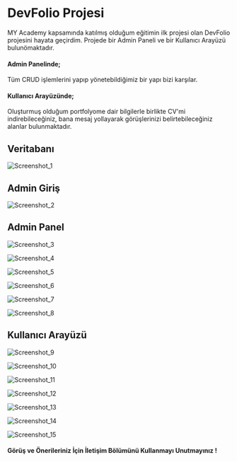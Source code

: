 # DevFolio Projesi
MY Academy kapsamında katılmış olduğum eğitimin ilk projesi olan DevFolio projesini hayata geçirdim.
Projede bir Admin Paneli ve bir Kullanıcı Arayüzü bulunömaktadır.

#### Admin Panelinde;
Tüm CRUD işlemlerini yapıp yönetebildiğimiz bir yapı bizi karşılar.

#### Kullanıcı Arayüzünde;
Oluşturmuş olduğum portfolyome dair bilgilerle birlikte CV'mi indirebileceğiniz, bana mesaj yollayarak görüşlerinizi belirtebileceğiniz alanlar bulunmaktadır.


## Veritabanı
![Screenshot_1](https://github.com/talhayildiz99/DevFolio/assets/84921617/43453152-6a6d-4272-bc1f-b8639d53a6a0)

## Admin Giriş 
![Screenshot_2](https://github.com/talhayildiz99/DevFolio/assets/84921617/dc7dfd63-d97c-44b9-8ce7-fe6ed8e5781d)

## Admin Panel
![Screenshot_3](https://github.com/talhayildiz99/DevFolio/assets/84921617/6cd07110-ce06-4c72-8f4f-554e58e95aec)

![Screenshot_4](https://github.com/talhayildiz99/DevFolio/assets/84921617/418066f9-745a-4718-bc88-444e90da4d9c)

![Screenshot_5](https://github.com/talhayildiz99/DevFolio/assets/84921617/3051ef31-97b2-4792-84e0-44b0bd2e99ed)

![Screenshot_6](https://github.com/talhayildiz99/DevFolio/assets/84921617/3db39745-10da-49c7-970d-06240a3e3dcd)

![Screenshot_7](https://github.com/talhayildiz99/DevFolio/assets/84921617/5474c500-9293-4c8b-903a-3c561be04ee5)

![Screenshot_8](https://github.com/talhayildiz99/DevFolio/assets/84921617/c035bd71-862d-4840-8352-e9711da01f69)

## Kullanıcı Arayüzü
![Screenshot_9](https://github.com/talhayildiz99/DevFolio/assets/84921617/e4ff207a-e9f3-4097-9a75-852542102d06)

![Screenshot_10](https://github.com/talhayildiz99/DevFolio/assets/84921617/a832938c-3c0f-44c2-8c5b-4e24b442c38e)

![Screenshot_11](https://github.com/talhayildiz99/DevFolio/assets/84921617/502ccc16-650e-4042-b10e-5db4f54567cb)

![Screenshot_12](https://github.com/talhayildiz99/DevFolio/assets/84921617/5f3acbf3-5461-4a36-8fd5-43c7eafdbab8)

![Screenshot_13](https://github.com/talhayildiz99/DevFolio/assets/84921617/aa1a5495-792f-4584-823d-a198d251ae23)

![Screenshot_14](https://github.com/talhayildiz99/DevFolio/assets/84921617/53d6dc39-5f5f-4f43-b93c-dca1d3c5ac7c)

![Screenshot_15](https://github.com/talhayildiz99/DevFolio/assets/84921617/0ca3b08d-a23c-424a-80be-edc9172d057e)

#### Görüş ve Önerileriniz İçin İletişim Bölümünü Kullanmayı Unutmayınız !
